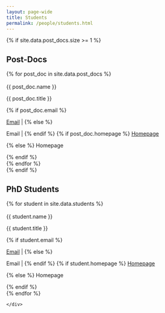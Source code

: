 ```yaml
---
layout: page-wide
title: Students
permalink: /people/students.html
---
```


{% if site.data.post_docs.size >= 1 %}
  <div class="people">
    <h2 class="sub-heading">Post-Docs</h2>
    <div class="container-fluid">
      <div class="person-images">
        {% for post_doc in site.data.post_docs %}
          <div class="person-member">
            <div class="person-image">
              <img src="../assets/images/people/{{ post_doc.image }}.jpg" alt="">
              <img src="../assets/images/people/{{ post_doc.image }}1.jpg" alt="">
            </div>
            <div class="person-description">
              <div class="person-name">{{ post_doc.name }}</div>
                <p>{{ post_doc.title }}</p>
              {% if post_doc.email %}
                <p><a href="mailto:{{ post_doc.email }}" target="_new">Email</a> |
              {% else %}
                <p> Email |
              {% endif %}
              {% if post_doc.homepage %}
                <a href="{{ post_doc.homepage }}" target="_new">Homepage</a></p>
              {% else %}
                Homepage </p>
              {% endif %}
            </div>
          </div>
        {% endfor %}
      </div>
    </div>
  </div>
{% endif %}

<div class="people">
  <h2 class="sub-heading">PhD Students</h2>
  <div class="container-fluid">
    <div class="person-images">
      {% for student in site.data.students %}
      <div class="person-member">
        <div class="person-image">
          <img src="../assets/images/people/{{ student.image }}.jpg" alt="">
          <img src="../assets/images/people/{{ student.image }}1.jpg" alt="">
        </div>
        <div class="person-description">
          <div class="person-name">{{ student.name }}</div>
          <p>{{ student.title }}</p>
          {% if student.email %}
          <p><a href="mailto:{{ student.email }}" target="_new">Email</a> |
          {% else %}
          <p> Email |
          {% endif %}
          {% if student.homepage %}
          <a href="{{ student.homepage }}" target="_new">Homepage</a></p>
          {% else %}
          Homepage </p>
          {% endif %}
        </div>
      </div>
      {% endfor %}

    </div>
  </div>
</div>